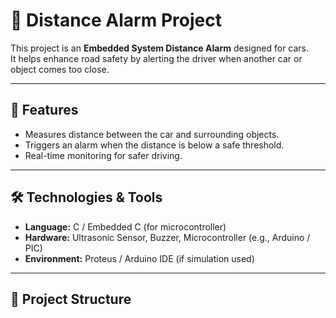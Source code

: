 # 🚗 Distance Alarm Project

This project is an **Embedded System Distance Alarm** designed for cars.  
It helps enhance road safety by alerting the driver when another car or object comes too close.

---

## 📌 Features
- Measures distance between the car and surrounding objects.
- Triggers an alarm when the distance is below a safe threshold.
- Real-time monitoring for safer driving.

---

## 🛠️ Technologies & Tools
- **Language:** C / Embedded C (for microcontroller)  
- **Hardware:** Ultrasonic Sensor, Buzzer, Microcontroller (e.g., Arduino / PIC)  
- **Environment:** Proteus / Arduino IDE (if simulation used)

---

## 📂 Project Structure
